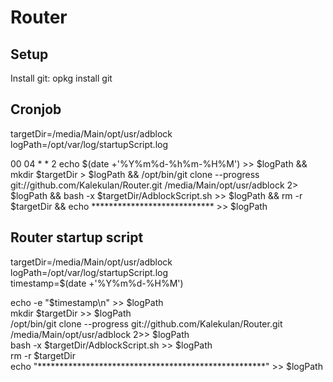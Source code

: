 # Router

## Setup
Install git: opkg install git  

## Cronjob
targetDir=/media/Main/opt/usr/adblock  
logPath=/opt/var/log/startupScript.log  

00 04 * * 2 echo $(date +'%Y%m%d-%h%m-%H%M') >> $logPath && mkdir $targetDir > $logPath && /opt/bin/git clone --progress   git://github.com/Kalekulan/Router.git /media/Main/opt/usr/adblock 2> $logPath && bash -x $targetDir/AdblockScript.sh >> $logPath   && rm -r $targetDir && echo **************************** >> $logPath  

## Router startup script
targetDir=/media/Main/opt/usr/adblock  
logPath=/opt/var/log/startupScript.log  
timestamp=$(date +'%Y%m%d-%H%M')

echo -e "$timestamp\n" >> $logPath   
mkdir $targetDir >> $logPath  
/opt/bin/git clone --progress git://github.com/Kalekulan/Router.git /media/Main/opt/usr/adblock 2>> $logPath  
bash -x $targetDir/AdblockScript.sh >> $logPath  
rm -r $targetDir  
echo "****************************************************" >> $logPath  

